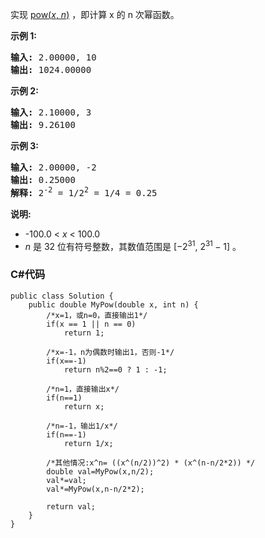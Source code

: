 <p>实现&nbsp;<a href="https://www.cplusplus.com/reference/valarray/pow/" target="_blank">pow(<em>x</em>, <em>n</em>)</a>&nbsp;，即计算 x 的 n 次幂函数。</p>

<p><strong>示例 1:</strong></p>

<pre><strong>输入:</strong> 2.00000, 10
<strong>输出:</strong> 1024.00000
</pre>

<p><strong>示例&nbsp;2:</strong></p>

<pre><strong>输入:</strong> 2.10000, 3
<strong>输出:</strong> 9.26100
</pre>

<p><strong>示例&nbsp;3:</strong></p>

<pre><strong>输入:</strong> 2.00000, -2
<strong>输出:</strong> 0.25000
<strong>解释:</strong> 2<sup>-2</sup> = 1/2<sup>2</sup> = 1/4 = 0.25</pre>

<p><strong>说明:</strong></p>

<ul>
	<li>-100.0 &lt;&nbsp;<em>x</em>&nbsp;&lt; 100.0</li>
	<li><em>n</em>&nbsp;是 32 位有符号整数，其数值范围是&nbsp;[&minus;2<sup>31</sup>,&nbsp;2<sup>31&nbsp;</sup>&minus; 1] 。</li>
</ul>

### C#代码

```
public class Solution {
    public double MyPow(double x, int n) {
        /*x=1，或n=0，直接输出1*/
        if(x == 1 || n == 0)
            return 1;

        /*x=-1，n为偶数时输出1，否则-1*/  
        if(x==-1)
            return n%2==0 ? 1 : -1;

        /*n=1，直接输出x*/
        if(n==1)
            return x;

        /*n=-1，输出1/x*/
        if(n==-1)
            return 1/x;

        /*其他情况:x^n= ((x^(n/2))^2) * (x^(n-n/2*2)) */
        double val=MyPow(x,n/2);
        val*=val;
        val*=MyPow(x,n-n/2*2);

        return val;
    }
}
```
